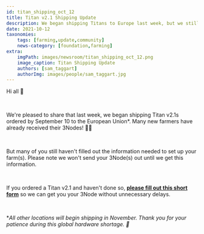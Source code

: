 ```yaml
---
id: titan_shipping_oct_12
title: Titan v2.1 Shipping Update
description: We began shipping Titans to Europe last week, but we still need information from many farmers.
date: 2021-10-12
taxonomies:
    tags: [farming,update,community]
    news-category: [foundation,farming]
extra:
    imgPath: images/newsroom/titan_shipping_oct_12.png
    image_caption: Titan Shipping Update
    authors: [sam_taggart]
    authorImg: images/people/sam_taggart.jpg
---
```


Hi all 👋

<br/>

We're pleased to share that last week, we began shipping Titan v2.1s ordered by September 10 to the European Union*. Many new farmers have already received their 3Nodes! 👩‍🌾

<br/>

But many of you still haven't filled out the information needed to set up your farm(s). Please note we won't send your 3Node(s) out until we get this information.

<br/>

If you ordered a Titan v2.1 and haven't done so, **[please fill out this short form](https://forms.gle/p8947F8kytTpcJKW6)** so we can get you your 3Node without unnecessary delays.

<br/>

**All other locations will begin shipping in November. Thank you for your patience during this global hardware shortage. 🙏*